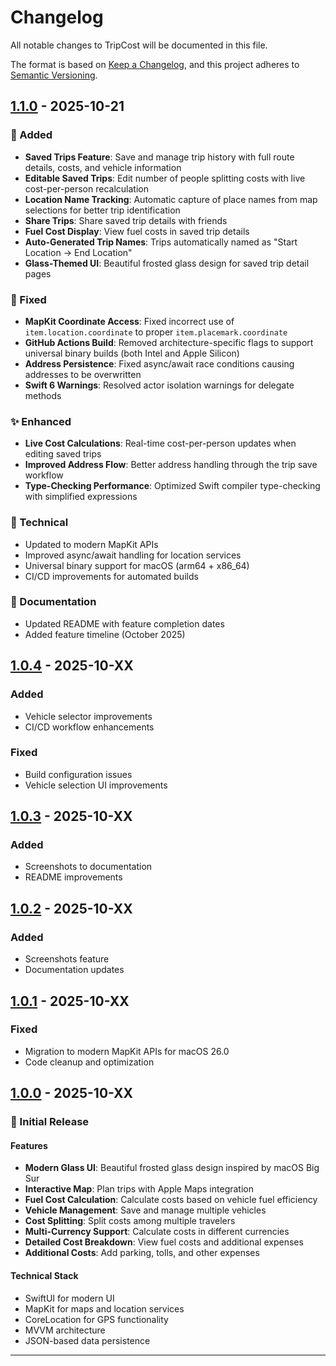 # Changelog

All notable changes to TripCost will be documented in this file.

The format is based on [Keep a Changelog](https://keepachangelog.com/en/1.0.0/),
and this project adheres to [Semantic Versioning](https://semver.org/spec/v2.0.0.html).

## [1.1.0] - 2025-10-21

### 🎉 Added
- **Saved Trips Feature**: Save and manage trip history with full route details, costs, and vehicle information
- **Editable Saved Trips**: Edit number of people splitting costs with live cost-per-person recalculation
- **Location Name Tracking**: Automatic capture of place names from map selections for better trip identification
- **Share Trips**: Share saved trip details with friends
- **Fuel Cost Display**: View fuel costs in saved trip details
- **Auto-Generated Trip Names**: Trips automatically named as "Start Location → End Location"
- **Glass-Themed UI**: Beautiful frosted glass design for saved trip detail pages

### 🐛 Fixed
- **MapKit Coordinate Access**: Fixed incorrect use of `item.location.coordinate` to proper `item.placemark.coordinate`
- **GitHub Actions Build**: Removed architecture-specific flags to support universal binary builds (both Intel and Apple Silicon)
- **Address Persistence**: Fixed async/await race conditions causing addresses to be overwritten
- **Swift 6 Warnings**: Resolved actor isolation warnings for delegate methods

### ✨ Enhanced
- **Live Cost Calculations**: Real-time cost-per-person updates when editing saved trips
- **Improved Address Flow**: Better address handling through the trip save workflow
- **Type-Checking Performance**: Optimized Swift compiler type-checking with simplified expressions

### 🔧 Technical
- Updated to modern MapKit APIs
- Improved async/await handling for location services
- Universal binary support for macOS (arm64 + x86_64)
- CI/CD improvements for automated builds

### 📝 Documentation
- Updated README with feature completion dates
- Added feature timeline (October 2025)

## [1.0.4] - 2025-10-XX

### Added
- Vehicle selector improvements
- CI/CD workflow enhancements

### Fixed
- Build configuration issues
- Vehicle selection UI improvements

## [1.0.3] - 2025-10-XX

### Added
- Screenshots to documentation
- README improvements

## [1.0.2] - 2025-10-XX

### Added
- Screenshots feature
- Documentation updates

## [1.0.1] - 2025-10-XX

### Fixed
- Migration to modern MapKit APIs for macOS 26.0
- Code cleanup and optimization

## [1.0.0] - 2025-10-XX

### 🎉 Initial Release

#### Features
- **Modern Glass UI**: Beautiful frosted glass design inspired by macOS Big Sur
- **Interactive Map**: Plan trips with Apple Maps integration
- **Fuel Cost Calculation**: Calculate costs based on vehicle fuel efficiency
- **Vehicle Management**: Save and manage multiple vehicles
- **Cost Splitting**: Split costs among multiple travelers
- **Multi-Currency Support**: Calculate costs in different currencies
- **Detailed Cost Breakdown**: View fuel costs and additional expenses
- **Additional Costs**: Add parking, tolls, and other expenses

#### Technical Stack
- SwiftUI for modern UI
- MapKit for maps and location services
- CoreLocation for GPS functionality
- MVVM architecture
- JSON-based data persistence

---

[1.1.0]: https://github.com/SOFTowaha/TripCost/compare/v1.0.4...v1.1.0
[1.0.4]: https://github.com/SOFTowaha/TripCost/compare/v1.0.3...v1.0.4
[1.0.3]: https://github.com/SOFTowaha/TripCost/compare/v1.0.2...v1.0.3
[1.0.2]: https://github.com/SOFTowaha/TripCost/compare/v1.0.1...v1.0.2
[1.0.1]: https://github.com/SOFTowaha/TripCost/compare/v1.0.0...v1.0.1
[1.0.0]: https://github.com/SOFTowaha/TripCost/releases/tag/v1.0.0
